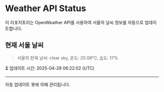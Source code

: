 
# Weather API Status

이 리포지토리는 OpenWeather API를 사용하여 서울의 날씨 정보를 자동으로 업데이트합니다.

## 현재 서울 날씨
> 서울의 현재 날씨: clear sky, 온도: 20.08°C, 습도: 17%

⏳ 업데이트 시간: 2025-04-29 06:22:02 (UTC)

---
자동 업데이트 봇에 의해 관리됩니다.
